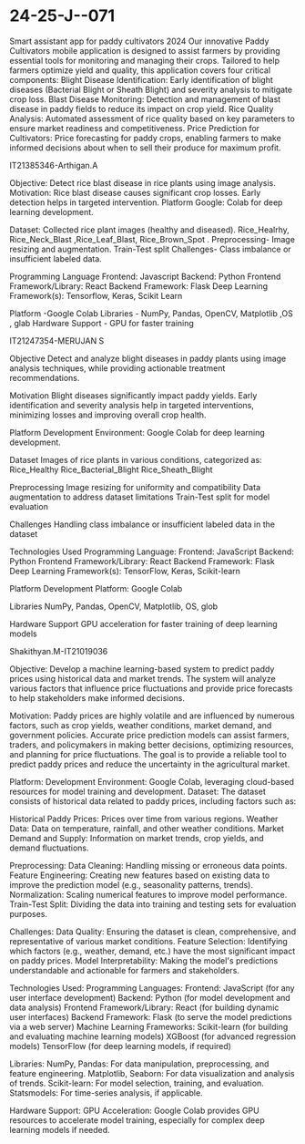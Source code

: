 # 24-25-J--071

Smart assistant app for paddy cultivators 2024 Our innovative Paddy Cultivators mobile application is designed to assist farmers by providing essential tools for monitoring and managing their crops. Tailored to help farmers optimize yield and quality, this application covers four critical components: Blight Disease Identification: Early identification of blight diseases (Bacterial Blight or Sheath Blight) and severity analysis to mitigate crop loss. Blast Disease Monitoring: Detection and management of blast disease in paddy fields to reduce its impact on crop yield. Rice Quality Analysis: Automated assessment of rice quality based on key parameters to ensure market readiness and competitiveness. Price Prediction for Cultivators: Price forecasting for paddy crops, enabling farmers to make informed decisions about when to sell their produce for maximum profit.

IT21385346-Arthigan.A

Objective: Detect rice blast disease in rice plants using image analysis.
Motivation: Rice blast disease causes significant crop losses. Early detection helps in targeted intervention.
Platform Google: Colab for deep learning development.

Dataset: Collected rice plant images (healthy and diseased). 
Rice_Healrhy, Rice_Neck_Blast ,Rice_Leaf_Blast, Rice_Brown_Spot .
Preprocessing- Image resizing and augmentation. Train-Test split Challenges- Class imbalance or insufficient labeled data.

Programming Language Frontend:
Javascript Backend: Python 
Frontend Framework/Library: React
Backend Framework: Flask Deep Learning
Framework(s): Tensorflow, Keras, Scikit Learn

Platform -Google Colab
Libraries - NumPy, Pandas, OpenCV, Matplotlib ,OS , glab 
Hardware Support - GPU for faster training

IT21247354-MERUJAN S

Objective
Detect and analyze blight diseases in paddy plants using image analysis techniques, while providing actionable treatment recommendations.

Motivation
Blight diseases significantly impact paddy yields. Early identification and severity analysis help in targeted interventions, minimizing losses and improving overall crop health.

Platform
Development Environment: Google Colab for deep learning development.

Dataset
Images of rice plants in various conditions, categorized as:
Rice_Healthy
Rice_Bacterial_Blight
Rice_Sheath_Blight

Preprocessing
Image resizing for uniformity and compatibility
Data augmentation to address dataset limitations
Train-Test split for model evaluation

Challenges
Handling class imbalance or insufficient labeled data in the dataset

Technologies Used
Programming Language:
Frontend: JavaScript
Backend: Python
Frontend Framework/Library: React
Backend Framework: Flask
Deep Learning Framework(s): TensorFlow, Keras, Scikit-learn

Platform
Development Platform: Google Colab

Libraries
NumPy, Pandas, OpenCV, Matplotlib, OS, glob

Hardware Support
GPU acceleration for faster training of deep learning models



Shakithyan.M-IT21019036

Objective:
Develop a machine learning-based system to predict paddy prices using historical data and market trends. The system will analyze various factors that influence price fluctuations and provide price forecasts to help stakeholders make informed decisions.

Motivation:
Paddy prices are highly volatile and are influenced by numerous factors, such as crop yields, weather conditions, market demand, and government policies. Accurate price prediction models can assist farmers, traders, and policymakers in making better decisions, optimizing resources, and planning for price fluctuations. The goal is to provide a reliable tool to predict paddy prices and reduce the uncertainty in the agricultural market.

Platform:
Development Environment: Google Colab, leveraging cloud-based resources for model training and development.
Dataset:
The dataset consists of historical data related to paddy prices, including factors such as:

Historical Paddy Prices: Prices over time from various regions.
Weather Data: Data on temperature, rainfall, and other weather conditions.
Market Demand and Supply: Information on market trends, crop yields, and demand fluctuations.


Preprocessing:
Data Cleaning: Handling missing or erroneous data points.
Feature Engineering: Creating new features based on existing data to improve the prediction model (e.g., seasonality patterns, trends).
Normalization: Scaling numerical features to improve model performance.
Train-Test Split: Dividing the data into training and testing sets for evaluation purposes.


Challenges:
Data Quality: Ensuring the dataset is clean, comprehensive, and representative of various market conditions.
Feature Selection: Identifying which factors (e.g., weather, demand, etc.) have the most significant impact on paddy prices.
Model Interpretability: Making the model's predictions understandable and actionable for farmers and stakeholders.


Technologies Used:
Programming Languages:
Frontend: JavaScript (for any user interface development)
Backend: Python (for model development and data analysis)
Frontend Framework/Library: React (for building dynamic user interfaces)
Backend Framework: Flask (to serve the model predictions via a web server)
Machine Learning Frameworks:
Scikit-learn (for building and evaluating machine learning models)
XGBoost (for advanced regression models)
TensorFlow (for deep learning models, if required)


Libraries:
NumPy, Pandas: For data manipulation, preprocessing, and feature engineering.
Matplotlib, Seaborn: For data visualization and analysis of trends.
Scikit-learn: For model selection, training, and evaluation.
Statsmodels: For time-series analysis, if applicable.


Hardware Support:
GPU Acceleration: Google Colab provides GPU resources to accelerate model training, especially for complex deep learning models if needed.
